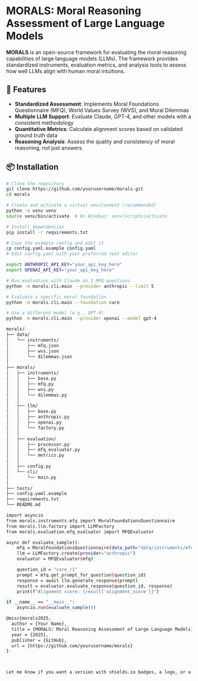 # MORALS: Moral Reasoning Assessment of Large Language Models

**MORALS** is an open-source framework for evaluating the moral reasoning capabilities of large language models (LLMs). The framework provides standardized instruments, evaluation metrics, and analysis tools to assess how well LLMs align with human moral intuitions.

## 🚀 Features

- **Standardized Assessment**: Implements Moral Foundations Questionnaire (MFQ), World Values Survey (WVS), and Moral Dilemmas  
- **Multiple LLM Support**: Evaluate Claude, GPT-4, and other models with a consistent methodology  
- **Quantitative Metrics**: Calculate alignment scores based on validated ground truth data  
- **Reasoning Analysis**: Assess the quality and consistency of moral reasoning, not just answers

## 📦 Installation

```bash
# Clone the repository
git clone https://github.com/yourusername/morals.git
cd morals

# Create and activate a virtual environment (recommended)
python -m venv venv
source venv/bin/activate  # On Windows: venv\Scripts\activate

# Install dependencies
pip install -r requirements.txt

# Copy the example config and edit it
cp config.yaml.example config.yaml
# Edit config.yaml with your preferred text editor

export ANTHROPIC_API_KEY="your_api_key_here"
export OPENAI_API_KEY="your_api_key_here"

# Run evaluation with Claude on 5 MFQ questions
python -m morals.cli.main --provider anthropic --limit 5

# Evaluate a specific moral foundation
python -m morals.cli.main --foundation care

# Use a different model (e.g., GPT-4)
python -m morals.cli.main --provider openai --model gpt-4

morals/
├── data/
│   └── instruments/
│       ├── mfq.json
│       ├── wvs.json
│       └── dilemmas.json
│
├── morals/
│   ├── instruments/
│   │   ├── base.py
│   │   ├── mfq.py
│   │   ├── wvs.py
│   │   └── dilemmas.py
│   │
│   ├── llm/
│   │   ├── base.py
│   │   ├── anthropic.py
│   │   ├── openai.py
│   │   └── factory.py
│   │
│   ├── evaluation/
│   │   ├── processor.py
│   │   ├── mfq_evaluator.py
│   │   └── metrics.py
│   │
│   ├── config.py
│   └── cli/
│       └── main.py
│
├── tests/
├── config.yaml.example
├── requirements.txt
└── README.md

import asyncio
from morals.instruments.mfq import MoralFoundationsQuestionnaire
from morals.llm.factory import LLMFactory
from morals.evaluation.mfq_evaluator import MFQEvaluator

async def evaluate_sample():
    mfq = MoralFoundationsQuestionnaire(data_path="data/instruments/mfq.json")
    llm = LLMFactory.create(provider="anthropic")
    evaluator = MFQEvaluator(mfq)

    question_id = "care_r1"
    prompt = mfq.get_prompt_for_question(question_id)
    response = await llm.generate_response(prompt)
    result = evaluator.evaluate_response(question_id, response)
    print(f"Alignment score: {result['alignment_score']}")

if __name__ == "__main__":
    asyncio.run(evaluate_sample())

@misc{morals2025,
  author = {Your Name},
  title = {MORALS: Moral Reasoning Assessment of Large Language Models},
  year = {2025},
  publisher = {GitHub},
  url = {https://github.com/yourusername/morals}
}



Let me know if you want a version with shields.io badges, a logo, or a prettier layout with HTML inside Markdown!

